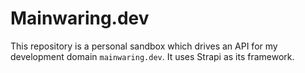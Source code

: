 # Mainwaring.dev 

This repository is a personal sandbox which drives an API for my development domain `mainwaring.dev`.  It uses Strapi as its framework.  